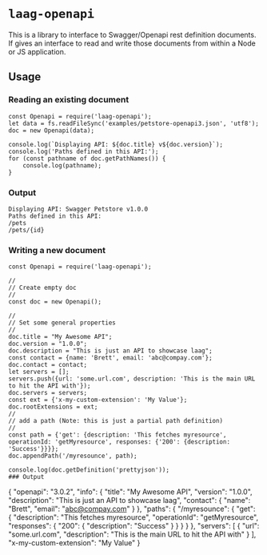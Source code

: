 # `laag-openapi`

This is a library to interface to Swagger/Openapi rest definition documents. If gives an interface to read and write those documents from within a Node or JS application.

## Usage

### Reading an existing document
```
const Openapi = require('laag-openapi');
let data = fs.readFileSync('examples/petstore-openapi3.json', 'utf8');
doc = new Openapi(data);

console.log(`Displaying API: ${doc.title} v${doc.version}`);
console.log('Paths defined in this API:');
for (const pathname of doc.getPathNames()) {
    console.log(pathname);
}
```
### Output
```
Displaying API: Swagger Petstore v1.0.0
Paths defined in this API:
/pets
/pets/{id}
```

### Writing a new document
```
const Openapi = require('laag-openapi');

//
// Create empty doc
//
const doc = new Openapi();

//
// Set some general properties
//
doc.title = "My Awesome API";
doc.version = "1.0.0";
doc.description = "This is just an API to showcase laag";
const contact = {name: 'Brett', email: 'abc@compay.com'};
doc.contact = contact;
let servers = [];
servers.push({url: 'some.url.com', description: 'This is the main URL to hit the API with'});
doc.servers = servers;
const ext = {'x-my-custom-extension': 'My Value'};
doc.rootExtensions = ext;
//
// add a path (Note: this is just a partial path definition)
//
const path = {'get': {description: 'This fetches myresource', operationId: 'getMyresource', responses: {'200': {description: 'Success'}}}};
doc.appendPath('/myresounce', path);

console.log(doc.getDefinition('prettyjson'));
### Output
```
{
  "openapi": "3.0.2",
  "info": {
    "title": "My Awesome API",
    "version": "1.0.0",
    "description": "This is just an API to showcase laag",
    "contact": {
      "name": "Brett",
      "email": "abc@compay.com"
    }
  },
  "paths": {
    "/myresounce": {
      "get": {
        "description": "This fetches myresource",
        "operationId": "getMyresource",
        "responses": {
          "200": {
            "description": "Success"
          }
        }
      }
    }
  },
  "servers": [
    {
      "url": "some.url.com",
      "description": "This is the main URL to hit the API with"
    }
  ],
  "x-my-custom-extension": "My Value"
}
```